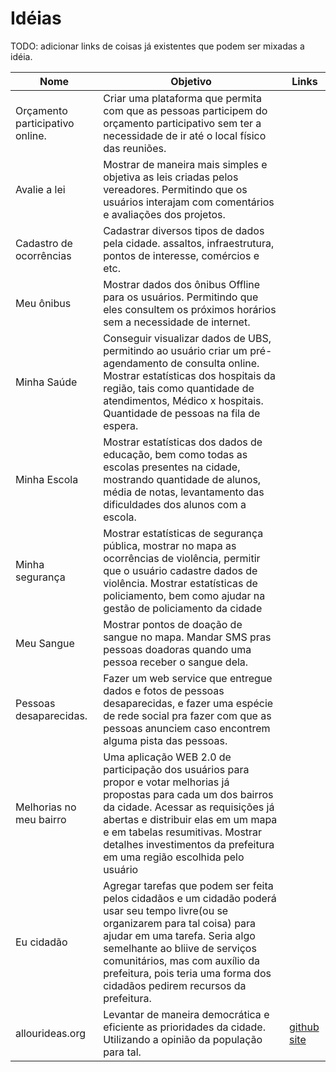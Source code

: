 # Idéias

TODO: adicionar links de coisas já existentes que podem ser mixadas a idéia.

| Nome          | Objetivo          | Links |
| ------------- | ----------- | --------------- |
|  Orçamento participativo online. |  Criar uma plataforma que permita com que as pessoas participem do orçamento participativo sem ter a necessidade de ir até o local físico das reuniões.
|  Avalie a lei | Mostrar de maneira mais simples e objetiva as leis criadas pelos vereadores. Permitindo que os usuários interajam com comentários e avaliações dos projetos.
|  Cadastro de ocorrências |  Cadastrar diversos tipos de dados pela cidade. assaltos, infraestrutura, pontos de interesse, comércios e etc.
|  Meu ônibus |  Mostrar dados dos ônibus Offline para os usuários. Permitindo que eles consultem os próximos horários sem a necessidade de internet.
|  Minha Saúde |  Conseguir visualizar dados de UBS, permitindo ao usuário criar um pré-agendamento de consulta online. Mostrar estatísticas dos hospitais da região, tais como quantidade de atendimentos, Médico x hospitais. Quantidade de pessoas na fila de espera.
|  Minha Escola |  Mostrar estatísticas dos dados de educação, bem como todas as escolas presentes na cidade, mostrando quantidade de alunos, média de notas, levantamento das dificuldades dos alunos com a escola.
|  Minha segurança |  Mostrar estatísticas de segurança pública, mostrar no mapa as ocorrências de violência, permitir que o usuário cadastre dados de violência. Mostrar estatísticas de policiamento, bem como ajudar na gestão de policiamento da cidade
|  Meu Sangue |  Mostrar pontos de doação de sangue no mapa. Mandar SMS pras pessoas doadoras quando uma pessoa receber o sangue dela.
|  Pessoas desaparecidas. |  Fazer um web service que entregue dados e fotos de pessoas desaparecidas, e fazer uma espécie de rede social pra fazer com que as pessoas anunciem caso encontrem alguma pista das pessoas.
|  Melhorias no meu bairro |  Uma aplicação WEB 2.0 de participação dos usuários para propor e votar melhorias já propostas para cada um dos bairros da cidade. Acessar as requisições já abertas e distribuir elas em um mapa e em tabelas resumitivas. Mostrar detalhes investimentos da prefeitura em uma região escolhida pelo usuário
|  Eu cidadão |  Agregar tarefas que podem ser feita pelos cidadãos e um cidadão poderá usar seu tempo livre(ou se organizarem para tal coisa) para ajudar em uma tarefa. Seria algo semelhante ao bliive de serviços comunitários, mas com auxílio da prefeitura, pois teria uma forma dos cidadãos pedirem recursos da prefeitura.
|  allourideas.org |  Levantar de maneira democrática e eficiente as prioridades da cidade. Utilizando a opinião da população para tal. | [github](https://github.com/allourideas) [site](http://www.allourideas.org/)


